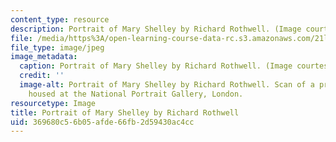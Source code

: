 ```yaml
---
content_type: resource
description: Portrait of Mary Shelley by Richard Rothwell. (Image courtesy of wikipedia.org.)
file: /media/https%3A/open-learning-course-data-rc.s3.amazonaws.com/21l-000j-writing-about-literature-fall-2010/369680c56b05afde66fb2d59430ac4cc_21l-000jf10.jpg
file_type: image/jpeg
image_metadata:
  caption: Portrait of Mary Shelley by Richard Rothwell. (Image courtesy of [wikipedia.org](http://en.wikipedia.org/wiki/File:RothwellMaryShelley.jpg).)
  credit: ''
  image-alt: Portrait of Mary Shelley by Richard Rothwell. Scan of a print. Original
    housed at the National Portrait Gallery, London.
resourcetype: Image
title: Portrait of Mary Shelley by Richard Rothwell
uid: 369680c5-6b05-afde-66fb-2d59430ac4cc
---
```

